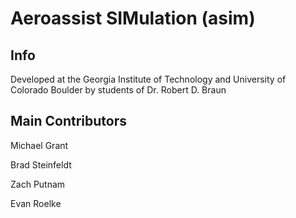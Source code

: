 # Aeroassist SIMulation (asim)

## Info
Developed at the Georgia Institute of Technology and University of Colorado Boulder by students of Dr. Robert D. Braun

## Main Contributors
Michael Grant

Brad Steinfeldt

Zach Putnam

Evan Roelke
